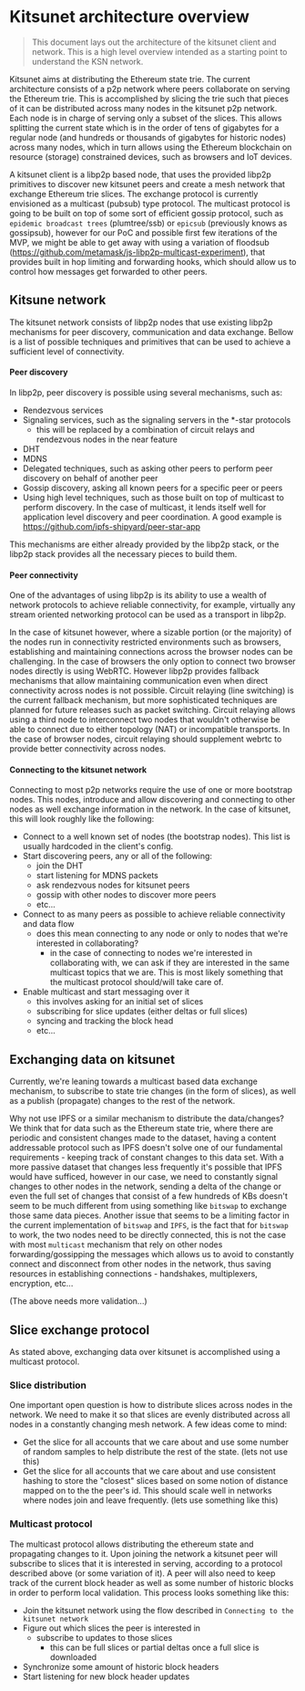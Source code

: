 # Kitsunet architecture overview

> This document lays out the architecture of the kitsunet client and network. This is a high level overview intended as a starting point to understand the KSN network.

Kitsunet aims at distributing the Ethereum state trie. The current architecture consists of a p2p network where peers collaborate on serving the Ethereum trie. This is accomplished by slicing the trie such that pieces of it can be distributed across many nodes in the kitsunet p2p network. Each node is in charge of serving only a subset of the slices. This allows splitting the current state which is in the order of tens of gigabytes for a regular node (and hundreds or thousands of gigabytes for historic nodes) across many nodes, which in turn allows using the Ethereum blockchain on resource (storage) constrained devices, such as browsers and IoT devices.

A kitsunet client is a libp2p based node, that uses the provided libp2p primitives to discover new kitsunet peers and create a mesh network that exchange Ethereum trie slices. The exchange protocol is currently envisioned as a multicast (pubsub) type protocol. The multicast protocol is going to be built on top of some sort of efficient gossip protocol, such as `epidemic broadcast trees` (plumtree/ssb) or `epicsub` (previously knows as gossipsub), however for our PoC and possible first few iterations of the MVP, we might be able to get away with using a variation of floodsub (https://github.com/metamask/js-libp2p-multicast-experiment), that provides built in hop limiting and forwarding hooks, which should allow us to control how messages get forwarded to other peers.

## Kitsune network

The kitsunet network consists of libp2p nodes that use existing libp2p mechanisms for peer discovery, communication and data exchange. Bellow is a list of possible techniques and primitives that can be used to achieve a sufficient level of connectivity.

#### Peer discovery

In libp2p, peer discovery is possible using several mechanisms, such as:

- Rendezvous services
- Signaling services, such as the signaling servers in the *-star protocols
  - this will be replaced by a combination of circuit relays and rendezvous nodes in the near feature
- DHT
- MDNS
- Delegated techniques, such as asking other peers to perform peer discovery on behalf of another peer
- Gossip discovery, asking all known peers for a specific peer or peers
- Using high level techniques, such as those built on top of multicast to perform discovery. In the case of multicast, it lends itself well for application level discovery and peer coordination. A good example is https://github.com/ipfs-shipyard/peer-star-app

This mechanisms are either already provided by the libp2p stack, or the libp2p stack provides all the necessary pieces to build them.

#### Peer connectivity

One of the advantages of using libp2p is its ability to use a wealth of network protocols to achieve reliable connectivity, for example, virtually any stream oriented networking protocol can be used as a transport in libp2p.

In the case of kitsunet however, where a sizable portion (or the majority) of the nodes run in connectivity restricted environments such as browsers, establishing and maintaining connections across the browser nodes can be challenging. In the case of browsers the only option to connect two browser nodes directly is using WebRTC. However libp2p provides fallback mechanisms that allow maintaining communication even when direct connectivity across nodes is not possible. Circuit relaying (line switching) is the current fallback mechanism, but more sophisticated techniques are planned for future releases such as packet switching. Circuit relaying allows using a third node to interconnect two nodes that wouldn't otherwise be able to connect due to either topology (NAT) or incompatible transports. In the case of browser nodes, circuit relaying should supplement webrtc to provide better connectivity across nodes.

#### Connecting to the kitsunet network

Connecting to most p2p networks require the use of one or more bootstrap nodes. This nodes, introduce and allow discovering and connecting to other nodes as well exchange information in the network. In the case of kitsunet, this will look roughly like the following:

- Connect to a well known set of nodes (the bootstrap nodes). This list is usually hardcoded in the client's config.
- Start discovering peers, any or all of the following:
  - join the DHT
  - start listening for MDNS packets
  - ask rendezvous nodes for kitsunet peers
  - gossip with other nodes to discover more peers
  - etc...
- Connect to as many peers as possible to achieve reliable connectivity and data flow
  - does this mean connecting to any node or only to nodes that we're interested in collaborating?
    - in the case of connecting to nodes we're interested in collaborating with, we can ask if they are interested in the same multicast topics that we are. This is most likely something that the multicast protocol should/will take care of.
- Enable multicast and start messaging over it
  - this involves asking for an initial set of slices
  - subscribing for slice updates (either deltas or full slices)
  - syncing and tracking the block head
  - etc...

## Exchanging data on kitsunet

Currently, we're leaning towards a multicast based data exchange mechanism, to subscribe to state trie changes (in the form of slices), as well as a publish (propagate) changes to the rest of the network.

Why not use IPFS or a similar mechanism to distribute the data/changes? We think that for data such as the Ethereum state trie, where there are periodic and consistent changes made to the dataset, having a content addressable protocol such as IPFS doesn't solve one of our fundamental requirements - keeping track of constant changes to this data set. With a more passive dataset that changes less frequently it's possible that IPFS would have sufficed, however in our case, we need to constantly signal changes to other nodes in the network, sending a delta of the change or even the full set of changes that consist of a few hundreds of KBs doesn't seem to be much different from using something like `bitswap` to exchange those same data pieces. Another issue that seems to be a limiting factor in the current implementation of `bitswap` and `IPFS`, is the fact that for `bitswap` to work, the two nodes need to be directly connected, this is not the case with most `multicast` mechanism that rely on other nodes forwarding/gossipping the messages which allows us to avoid to constantly connect and disconnect from other nodes in the network, thus saving resources in establishing connections  - handshakes, multiplexers, encryption, etc...

(The above needs more validation...)

## Slice exchange protocol

As stated above, exchanging data over kitsunet is accomplished using a multicast protocol.

### Slice distribution

One important open question is how to distribute slices across nodes in the network. We need to make it so that slices are evenly distributed across all nodes in a constantly changing mesh network. A few ideas come to mind:

- Get the slice for all accounts that we care about and use some number of random samples to help distribute the rest of the state. (lets not use this)
- Get the slice for all accounts that we care about and use consistent hashing to store the "closest" slices based on some notion of distance mapped on to the the peer's id. This should scale well in networks where nodes join and leave frequently. (lets use something like this)

### Multicast protocol

The multicast protocol allows distributing the ethereum state and propagating changes to it. Upon joining the network a kitsunet peer will subscribe to slices that it is interested in serving, according to a protocol described above (or some variation of it). A peer will also need to keep track of the current block header as well as some number of historic blocks in order to perform local validation. This process looks something like this:

- Join the kitsunet network using the flow described in `Connecting to the kitsunet network`
- Figure out which slices the peer is interested in
  - subscribe to updates to those slices
    - this can be full slices or partial deltas once a full slice is downloaded
- Synchronize some amount of historic block headers
- Start listening for new block header updates
